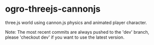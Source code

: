 ogro-threejs-cannonjs
=====================

three.js world using cannon.js physics and animated player character.

Note:
The most recent commits are always pushed to the 'dev' branch, please 'checkout dev' if you want to use the latest version.
